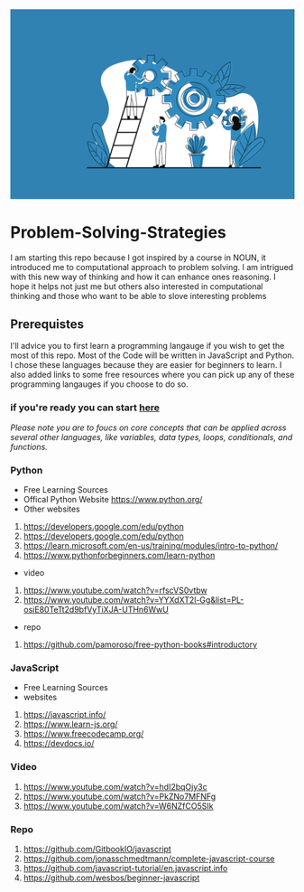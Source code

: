 <img src="Problem solving.png">

# Problem-Solving-Strategies


   I am starting this repo because I got inspired by a course in NOUN, it introduced me to computational approach to problem solving. I am intrigued with this new way of thinking and how it can enhance ones reasoning.
   I hope it helps not just me but others also interested in computational thinking and those who want to be able to slove 
   interesting problems
 

## Prerequistes
I'll advice you to first learn a programming langauge if you wish to get the most of this repo. Most of the Code will be written in JavaScript and Python. I chose these languages because they are easier for beginners to learn. I also added links to some free resources where you can pick up any of these programming langauges if you choose to do so. 

### if you're ready you can start [here](Getting-Started/intro.md)

*Please note you are to foucs on core concepts that can be applied across several other languages, like variables, data types, loops, conditionals, and functions.*

### Python
- Free Learning Sources
- Offical Python Website
    https://www.python.org/
 - Other websites
1. https://developers.google.com/edu/python
2. https://developers.google.com/edu/python
3. https://learn.microsoft.com/en-us/training/modules/intro-to-python/
4. https://www.pythonforbeginners.com/learn-python
  - video
1. https://www.youtube.com/watch?v=rfscVS0vtbw 
2. https://www.youtube.com/watch?v=YYXdXT2l-Gg&list=PL-osiE80TeTt2d9bfVyTiXJA-UTHn6WwU

  - repo
1. https://github.com/pamoroso/free-python-books#introductory

### JavaScript
- Free Learning Sources
 - websites
1. https://javascript.info/
2. https://www.learn-js.org/
3. https://www.freecodecamp.org/
4. https://devdocs.io/

### Video
1. https://www.youtube.com/watch?v=hdI2bqOjy3c
2. https://www.youtube.com/watch?v=PkZNo7MFNFg
3. https://www.youtube.com/watch?v=W6NZfCO5SIk

### Repo
1. https://github.com/GitbookIO/javascript
2. https://github.com/jonasschmedtmann/complete-javascript-course
3. https://github.com/javascript-tutorial/en.javascript.info
4. https://github.com/wesbos/beginner-javascript
